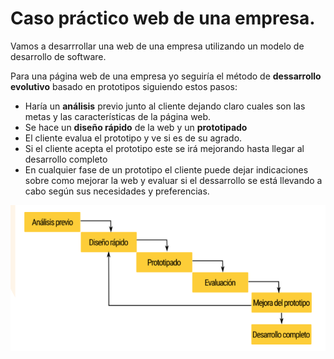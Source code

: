# Caso práctico web de una empresa. 
Vamos a desarrrollar una web de una empresa utilizando un modelo de desarrollo de software. 

Para una página web de una empresa yo seguiría el método de **dessarrollo evolutivo** basado en prototipos siguiendo estos pasos: 

+ Haría un **análisis** previo junto al cliente dejando claro cuales son las metas y las características de la página web.
+ Se hace un **diseño rápido** de la web y un **prototipado**
+ El cliente evalua el prototipo y ve si es de su agrado. 
+ Si el cliente acepta el prototipo este se irá mejorando hasta llegar al desarrollo completo 
+ En cualquier fase de un prototipo el cliente puede dejar indicaciones sobre como mejorar la web y evaluar si el dessarrollo se está llevando a cabo según sus necesidades y preferencias. 

![Esquema Desarrollo mediante prototipos](../images/esquemaPrototipos.png)